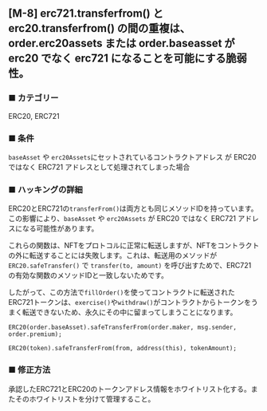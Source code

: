 ## [M-8] erc721.transferfrom() と erc20.transferfrom() の間の重複は、order.erc20assets または order.baseasset が erc20 でなく erc721 になることを可能にする脆弱性。

### ■ カテゴリー

ERC20, ERC721

### ■ 条件

`baseAsset` や `erc20Assets`にセットされているコントラクトアドレス が ERC20 ではなく ERC721 アドレスとして処理されてしまった場合

### ■ ハッキングの詳細

ERC20とERC721の`transferFrom()`は両方とも同じメソッドIDを持っています。  
この影響により、`baseAsset` や `erc20Assets` が ERC20 ではなく ERC721 アドレスになる可能性があります。

これらの関数は、NFTをプロトコルに正常に転送しますが、NFTをコントラクトの外に転送することには失敗します。これは、転送用のメソッドが `ERC20.safeTransfer()` で `transfer(to, amount)` を呼び出すためで、ERC721 の有効な関数のメソッドIDと一致しないためです。

したがって、この方法で`fillOrder()`を使ってコントラクトに転送されたERC721トークンは、`exercise()`や`withdraw()`がコントラクトからトークンをうまく転送できないため、永久にその中に留まってしまうことになります。

```sol
ERC20(order.baseAsset).safeTransferFrom(order.maker, msg.sender, order.premium);
```

```sol
ERC20(token).safeTransferFrom(from, address(this), tokenAmount);
```

### ■ 修正方法

承認したERC721とERC20のトークンアドレス情報をホワイトリスト化する。またそのホワイトリストを分けて管理すること。